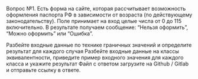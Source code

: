 Вопрос №1.
Есть форма на сайте, которая рассчитывает возможность оформления паспорта РФ в зависимости от возраста (по действующему законодательству). Поле принимает на вход целые числа от 0 до 115 включительно. В результате получаем сообщение: “Нельзя оформить”, “Можно оформить” или “Ошибка”.

Разбейте входные данные по технике граничных значений и определите результат для каждого случая
Разбейте входные данные на классы эквивалентности, приведите пример входного значения для каждого класса и укажите результат
Файл с ответом загрузите на Github / Gitlab и отправьте ссылку в ответе.
